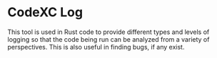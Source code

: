 # CodeXC Log

This tool is used in Rust code to provide different types and levels of logging
so that the code being run can be analyzed from a variety of perspectives.  This is also
useful in finding bugs, if any exist.